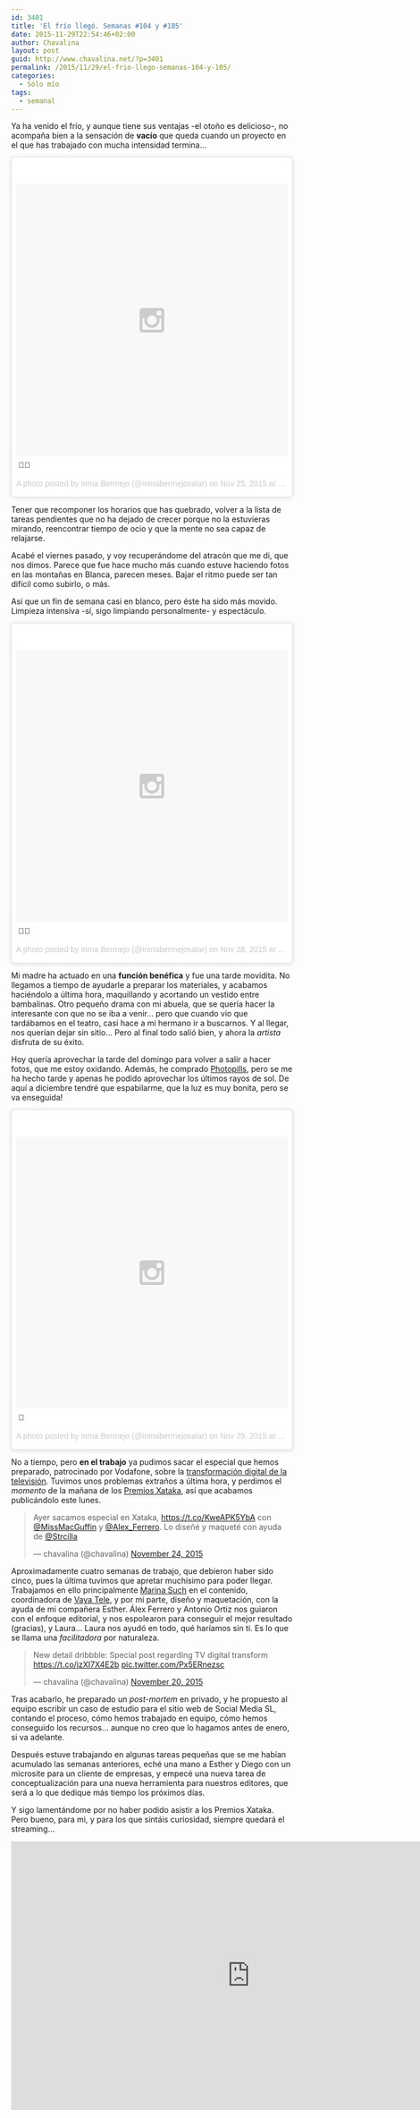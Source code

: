 ```yaml
---
id: 3401
title: 'El frío llegó. Semanas #104 y #105'
date: 2015-11-29T22:54:46+02:00
author: Chavalina
layout: post
guid: http://www.chavalina.net/?p=3401
permalink: /2015/11/29/el-frio-llego-semanas-104-y-105/
categories:
  - Sólo mío
tags:
  - semanal
---
```

Ya ha venido el frío, y aunque tiene sus ventajas -el otoño es delicioso-, no acompaña bien a la sensación de **vacío** que queda cuando un proyecto en el que has trabajado con mucha intensidad termina…

<blockquote class="instagram-media" data-instgrm-captioned data-instgrm-version="6" style=" background:#FFF; border:0; border-radius:3px; box-shadow:0 0 1px 0 rgba(0,0,0,0.5),0 1px 10px 0 rgba(0,0,0,0.15); margin: 1px; max-width:658px; padding:0; width:99.375%; width:-webkit-calc(100% - 2px); width:calc(100% - 2px);"><div style="padding:8px;"> <div style=" background:#F8F8F8; line-height:0; margin-top:40px; padding:50.0% 0; text-align:center; width:100%;"> <div style=" background:url(data:image/png;base64,iVBORw0KGgoAAAANSUhEUgAAACwAAAAsCAMAAAApWqozAAAAGFBMVEUiIiI9PT0eHh4gIB4hIBkcHBwcHBwcHBydr+JQAAAACHRSTlMABA4YHyQsM5jtaMwAAADfSURBVDjL7ZVBEgMhCAQBAf//42xcNbpAqakcM0ftUmFAAIBE81IqBJdS3lS6zs3bIpB9WED3YYXFPmHRfT8sgyrCP1x8uEUxLMzNWElFOYCV6mHWWwMzdPEKHlhLw7NWJqkHc4uIZphavDzA2JPzUDsBZziNae2S6owH8xPmX8G7zzgKEOPUoYHvGz1TBCxMkd3kwNVbU0gKHkx+iZILf77IofhrY1nYFnB/lQPb79drWOyJVa/DAvg9B/rLB4cC+Nqgdz/TvBbBnr6GBReqn/nRmDgaQEej7WhonozjF+Y2I/fZou/qAAAAAElFTkSuQmCC); display:block; height:44px; margin:0 auto -44px; position:relative; top:-22px; width:44px;"></div></div> <p style=" margin:8px 0 0 0; padding:0 4px;"> <a href="https://www.instagram.com/p/-hXqIktssP/" style=" color:#000; font-family:Arial,sans-serif; font-size:14px; font-style:normal; font-weight:normal; line-height:17px; text-decoration:none; word-wrap:break-word;" target="_blank"></a></p> <p style=" color:#c9c8cd; font-family:Arial,sans-serif; font-size:14px; line-height:17px; margin-bottom:0; margin-top:8px; overflow:hidden; padding:8px 0 7px; text-align:center; text-overflow:ellipsis; white-space:nowrap;">A photo posted by Inma Bermejo (@inmabermejosalar) on <time style=" font-family:Arial,sans-serif; font-size:14px; line-height:17px;" datetime="2015-11-25T20:35:07+00:00">Nov 25, 2015 at 12:35pm PST</time></p></div></blockquote>
<script async defer src="//platform.instagram.com/en_US/embeds.js"></script>

Tener que recomponer los horarios que has quebrado, volver a la lista de tareas pendientes que no ha dejado de crecer porque no la estuvieras mirando, reencontrar tiempo de ocio y que la mente no sea capaz de relajarse. 

Acabé el viernes pasado, y voy recuperándome del atracón que me di, que nos dimos. Parece que fue hace mucho más cuando estuve haciendo fotos en las montañas en Blanca, parecen meses. Bajar el ritmo puede ser tan difícil como subirlo, o más.

Así que un fin de semana casi en blanco, pero éste ha sido más movido. Limpieza intensiva -sí, sigo limpiando personalmente- y espectáculo.

<blockquote class="instagram-media" data-instgrm-captioned data-instgrm-version="6" style=" background:#FFF; border:0; border-radius:3px; box-shadow:0 0 1px 0 rgba(0,0,0,0.5),0 1px 10px 0 rgba(0,0,0,0.15); margin: 1px; max-width:658px; padding:0; width:99.375%; width:-webkit-calc(100% - 2px); width:calc(100% - 2px);"><div style="padding:8px;"> <div style=" background:#F8F8F8; line-height:0; margin-top:40px; padding:50.0% 0; text-align:center; width:100%;"> <div style=" background:url(data:image/png;base64,iVBORw0KGgoAAAANSUhEUgAAACwAAAAsCAMAAAApWqozAAAAGFBMVEUiIiI9PT0eHh4gIB4hIBkcHBwcHBwcHBydr+JQAAAACHRSTlMABA4YHyQsM5jtaMwAAADfSURBVDjL7ZVBEgMhCAQBAf//42xcNbpAqakcM0ftUmFAAIBE81IqBJdS3lS6zs3bIpB9WED3YYXFPmHRfT8sgyrCP1x8uEUxLMzNWElFOYCV6mHWWwMzdPEKHlhLw7NWJqkHc4uIZphavDzA2JPzUDsBZziNae2S6owH8xPmX8G7zzgKEOPUoYHvGz1TBCxMkd3kwNVbU0gKHkx+iZILf77IofhrY1nYFnB/lQPb79drWOyJVa/DAvg9B/rLB4cC+Nqgdz/TvBbBnr6GBReqn/nRmDgaQEej7WhonozjF+Y2I/fZou/qAAAAAElFTkSuQmCC); display:block; height:44px; margin:0 auto -44px; position:relative; top:-22px; width:44px;"></div></div> <p style=" margin:8px 0 0 0; padding:0 4px;"> <a href="https://www.instagram.com/p/-pZyx4Nspe/" style=" color:#000; font-family:Arial,sans-serif; font-size:14px; font-style:normal; font-weight:normal; line-height:17px; text-decoration:none; word-wrap:break-word;" target="_blank"></a></p> <p style=" color:#c9c8cd; font-family:Arial,sans-serif; font-size:14px; line-height:17px; margin-bottom:0; margin-top:8px; overflow:hidden; padding:8px 0 7px; text-align:center; text-overflow:ellipsis; white-space:nowrap;">A photo posted by Inma Bermejo (@inmabermejosalar) on <time style=" font-family:Arial,sans-serif; font-size:14px; line-height:17px;" datetime="2015-11-28T23:27:42+00:00">Nov 28, 2015 at 3:27pm PST</time></p></div></blockquote>
<script async defer src="//platform.instagram.com/en_US/embeds.js"></script>

Mi madre ha actuado en una **función benéfica** y fue una tarde movidita. No llegamos a tiempo de ayudarle a preparar los materiales, y acabamos haciéndolo a última hora, maquillando y acortando un vestido entre bambalinas. Otro pequeño drama con mi abuela, que se quería hacer la interesante con que no se iba a venir… pero que cuando vio que tardábamos en el teatro, casi hace a mi hermano ir a buscarnos. Y al llegar, nos querían dejar sin sitio… Pero al final todo salió bien, y ahora la _artista_ disfruta de su éxito.

Hoy quería aprovechar la tarde del domingo para volver a salir a hacer fotos, que me estoy oxidando. Además, he comprado [Photopills](http://es.photopills.com/), pero se me ha hecho tarde y apenas he podido aprovechar los últimos rayos de sol. De aquí a diciembre tendré que espabilarme, que la luz es muy bonita, pero se va enseguida!

<blockquote class="instagram-media" data-instgrm-captioned data-instgrm-version="6" style=" background:#FFF; border:0; border-radius:3px; box-shadow:0 0 1px 0 rgba(0,0,0,0.5),0 1px 10px 0 rgba(0,0,0,0.15); margin: 1px; max-width:658px; padding:0; width:99.375%; width:-webkit-calc(100% - 2px); width:calc(100% - 2px);"><div style="padding:8px;"> <div style=" background:#F8F8F8; line-height:0; margin-top:40px; padding:50.0% 0; text-align:center; width:100%;"> <div style=" background:url(data:image/png;base64,iVBORw0KGgoAAAANSUhEUgAAACwAAAAsCAMAAAApWqozAAAAGFBMVEUiIiI9PT0eHh4gIB4hIBkcHBwcHBwcHBydr+JQAAAACHRSTlMABA4YHyQsM5jtaMwAAADfSURBVDjL7ZVBEgMhCAQBAf//42xcNbpAqakcM0ftUmFAAIBE81IqBJdS3lS6zs3bIpB9WED3YYXFPmHRfT8sgyrCP1x8uEUxLMzNWElFOYCV6mHWWwMzdPEKHlhLw7NWJqkHc4uIZphavDzA2JPzUDsBZziNae2S6owH8xPmX8G7zzgKEOPUoYHvGz1TBCxMkd3kwNVbU0gKHkx+iZILf77IofhrY1nYFnB/lQPb79drWOyJVa/DAvg9B/rLB4cC+Nqgdz/TvBbBnr6GBReqn/nRmDgaQEej7WhonozjF+Y2I/fZou/qAAAAAElFTkSuQmCC); display:block; height:44px; margin:0 auto -44px; position:relative; top:-22px; width:44px;"></div></div> <p style=" margin:8px 0 0 0; padding:0 4px;"> <a href="https://www.instagram.com/p/-ro2qsNsoI/" style=" color:#000; font-family:Arial,sans-serif; font-size:14px; font-style:normal; font-weight:normal; line-height:17px; text-decoration:none; word-wrap:break-word;" target="_blank"></a></p> <p style=" color:#c9c8cd; font-family:Arial,sans-serif; font-size:14px; line-height:17px; margin-bottom:0; margin-top:8px; overflow:hidden; padding:8px 0 7px; text-align:center; text-overflow:ellipsis; white-space:nowrap;">A photo posted by Inma Bermejo (@inmabermejosalar) on <time style=" font-family:Arial,sans-serif; font-size:14px; line-height:17px;" datetime="2015-11-29T20:17:47+00:00">Nov 29, 2015 at 12:17pm PST</time></p></div></blockquote>
<script async defer src="//platform.instagram.com/en_US/embeds.js"></script>

No a tiempo, pero **en el trabajo** ya pudimos sacar el especial que hemos preparado, patrocinado por Vodafone, sobre la [transformación digital de la televisión](http://www.xataka.com/especial/hemos-matado-la-television). Tuvimos unos problemas extraños a última hora, y perdimos el _momento_ de la mañana de los [Premios Xataka](http://www.xataka.com/xataka/premiosxataka15-la-cronica), así que acabamos publicándolo este lunes.

<blockquote class="twitter-tweet" lang="en"><p lang="es" dir="ltr">Ayer sacamos especial en Xataka, <a href="https://t.co/KweAPK5YbA">https://t.co/KweAPK5YbA</a> con <a href="https://twitter.com/MissMacGuffin">@MissMacGuffin</a> y <a href="https://twitter.com/Alex_Ferrero">@Alex_Ferrero</a>. Lo diseñé y maqueté con ayuda de <a href="https://twitter.com/Strcilla">@Strcilla</a></p>&mdash; chavalina (@chavalina) <a href="https://twitter.com/chavalina/status/669233556389027840">November 24, 2015</a></blockquote>
<script async src="//platform.twitter.com/widgets.js" charset="utf-8"></script>

Aproximadamente cuatro semanas de trabajo, que debieron haber sido cinco, pues la última tuvimos que apretar muchísimo para poder llegar. Trabajamos en ello principalmente [Marina Such](https://twitter.com/MissMacGuffin) en el contenido, coordinadora de [Vaya Tele](http://www.vayatele.com/), y por mi parte, diseño y maquetación, con la ayuda de mi compañera Esther. Álex Ferrero y Antonio Ortiz nos guiaron con el enfoque editorial, y nos espolearon para conseguir el mejor resultado (gracias), y Laura… Laura nos ayudó en todo, qué haríamos sin ti. Es lo que se llama una _facilitadora_ por naturaleza.

<blockquote class="twitter-tweet" lang="en"><p lang="en" dir="ltr">New detail dribbble: Special post regarding TV digital transform <a href="https://t.co/jzXI7X4E2b">https://t.co/jzXI7X4E2b</a> <a href="https://t.co/Px5ERnezsc">pic.twitter.com/Px5ERnezsc</a></p>&mdash; chavalina (@chavalina) <a href="https://twitter.com/chavalina/status/667707616089513984">November 20, 2015</a></blockquote>
<script async src="//platform.twitter.com/widgets.js" charset="utf-8"></script>

Tras acabarlo, he preparado un _post-mortem_ en privado, y he propuesto al equipo escribir un caso de estudio para el sitio web de Social Media SL, contando el proceso, cómo hemos trabajado en equipo, cómo hemos conseguido los recursos… aunque no creo que lo hagamos antes de enero, si va adelante.

Después estuve trabajando en algunas tareas pequeñas que se me habían acumulado las semanas anteriores, eché una mano a Esther y Diego con un microsite para un cliente de empresas, y empecé una nueva tarea de conceptualización para una nueva herramienta para nuestros editores, que será a lo que dedique más tiempo los próximos días.

Y sigo lamentándome por no haber podido asistir a los Premios Xataka. Pero bueno, para mi, y para los que sintáis curiosidad, siempre quedará el streaming…

<iframe width="853" height="480" src="https://www.youtube.com/embed/R1GL7rTNw7k?rel=0" frameborder="0" allowfullscreen></iframe>